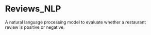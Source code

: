 # Reviews_NLP
A natural language processing model to evaluate whether a restaurant review is positive or negative.
